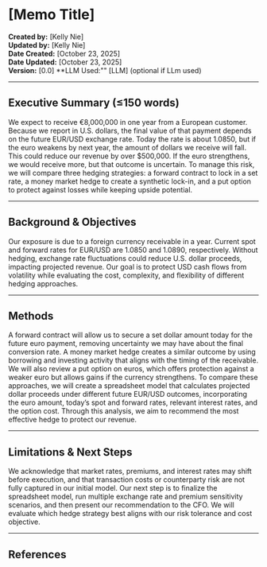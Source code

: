 # [Memo Title]

**Created by:** [Kelly Nie]  
**Updated by:** [Kelly Nie]  
**Date Created:** [October 23, 2025]  
**Date Updated:** [October 23, 2025]  
**Version:** [0.0]
**LLM Used:"" [LLM] (optional if LLm used)

---

## Executive Summary (≤150 words)

We expect to receive €8,000,000 in one year from a European customer. Because we report in U.S. dollars, the final value of that payment depends on the future EUR/USD exchange rate. Today the rate is about 1.0850, but if the euro weakens by next year, the amount of dollars we receive will fall. This could reduce our revenue by over $500,000. If the euro strengthens, we would receive more, but that outcome is uncertain. To manage this risk, we will compare three hedging strategies: a forward contract to lock in a set rate, a money market hedge to create a synthetic lock-in, and a put option to protect against losses while keeping upside potential.


---

## Background & Objectives
Our exposure is due to a foreign currency receivable in a year. Current spot and forward rates for EUR/USD are 1.0850 and 1.0890, respectively. Without hedging, exchange rate fluctuations could reduce U.S. dollar proceeds, impacting projected revenue. Our goal is to protect USD cash flows from volatility while evaluating the cost, complexity, and flexibility of different hedging approaches.

---

## Methods
A forward contract will allow us to secure a set dollar amount today for the future euro payment, removing uncertainty we may have about the final conversion rate. A money market hedge creates a similar outcome by using borrowing and investing activity that aligns with the timing of the receivable. We will also review a put option on euros, which offers protection against a weaker euro but allows gains if the currency strengthens. To compare these approaches, we will create a spreadsheet model that calculates projected dollar proceeds under different future EUR/USD outcomes, incorporating the euro amount, today’s spot and forward rates, relevant interest rates, and the option cost. Through this analysis, we aim to recommend the most effective hedge to protect our revenue.

---

## Limitations & Next Steps
We acknowledge that market rates, premiums, and interest rates may shift before execution, and that transaction costs or counterparty risk are not fully captured in our initial model. Our next step is to finalize the spreadsheet model, run multiple exchange rate and premium sensitivity scenarios, and then present our recommendation to the CFO. We will evaluate which hedge strategy best aligns with our risk tolerance and cost objective.

---

## References

